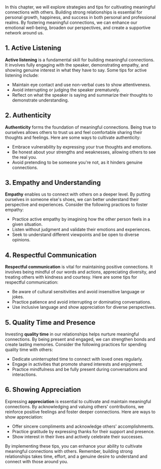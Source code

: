 
In this chapter, we will explore strategies and tips for cultivating meaningful connections with others. Building strong relationships is essential for personal growth, happiness, and success in both personal and professional realms. By fostering meaningful connections, we can enhance our emotional well-being, broaden our perspectives, and create a supportive network around us.

1\. Active Listening
-------------------

**Active listening** is a fundamental skill for building meaningful connections. It involves fully engaging with the speaker, demonstrating empathy, and showing genuine interest in what they have to say. Some tips for active listening include:

* Maintain eye contact and use non-verbal cues to show attentiveness.
* Avoid interrupting or judging the speaker prematurely.
* Reflect on what the speaker is saying and summarize their thoughts to demonstrate understanding.

2\. Authenticity
---------------

**Authenticity** forms the foundation of meaningful connections. Being true to ourselves allows others to trust us and feel comfortable sharing their thoughts and feelings. Here are some ways to cultivate authenticity:

* Embrace vulnerability by expressing your true thoughts and emotions.
* Be honest about your strengths and weaknesses, allowing others to see the real you.
* Avoid pretending to be someone you're not, as it hinders genuine connections.

3\. Empathy and Understanding
----------------------------

**Empathy** enables us to connect with others on a deeper level. By putting ourselves in someone else's shoes, we can better understand their perspective and experiences. Consider the following practices to foster empathy:

* Practice active empathy by imagining how the other person feels in a given situation.
* Listen without judgment and validate their emotions and experiences.
* Seek to understand different viewpoints and be open to diverse opinions.

4\. Respectful Communication
---------------------------

**Respectful communication** is vital for maintaining positive connections. It involves being mindful of our words and actions, appreciating diversity, and treating others with kindness and courtesy. Here are some tips for respectful communication:

* Be aware of cultural sensitivities and avoid insensitive language or jokes.
* Practice patience and avoid interrupting or dominating conversations.
* Use inclusive language and show appreciation for diverse perspectives.

5\. Quality Time and Presence
----------------------------

Investing **quality time** in our relationships helps nurture meaningful connections. By being present and engaged, we can strengthen bonds and create lasting memories. Consider the following practices for spending quality time with others:

* Dedicate uninterrupted time to connect with loved ones regularly.
* Engage in activities that promote shared interests and enjoyment.
* Practice mindfulness and be fully present during conversations and interactions.

6\. Showing Appreciation
-----------------------

Expressing **appreciation** is essential to cultivate and maintain meaningful connections. By acknowledging and valuing others' contributions, we reinforce positive feelings and foster deeper connections. Here are ways to show appreciation:

* Offer sincere compliments and acknowledge others' accomplishments.
* Practice gratitude by expressing thanks for their support and presence.
* Show interest in their lives and actively celebrate their successes.

By implementing these tips, you can enhance your ability to cultivate meaningful connections with others. Remember, building strong relationships takes time, effort, and a genuine desire to understand and connect with those around you.
